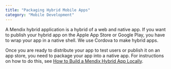 ```yaml
---
title: "Packaging Hybrid Mobile Apps"
category: "Mobile Development"
---
```


A Mendix hybrid application is a hybrid of a web and native app. If you want to publish your hybrid app on the Apple App Store or Google Play, you have to wrap your app in a native shell. We use Cordova to make hybrid apps. 

Once you are ready to distribute your app to test users or publish it on an app store, you need to package your app into a native app. For instructions on how to do this, see [How to Build a Mendix Hybrid App Locally](/howto/mobile/build-hybrid-locally).
